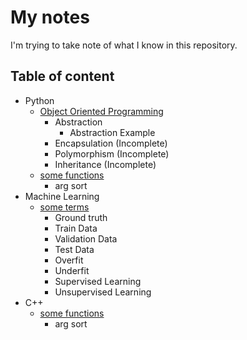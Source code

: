 # My notes

I'm trying to take note of what I know in this repository.

## Table of content

* Python
  * [Object Oriented Programming](Python/Object_Oriented_Programming.md)
    * Abstraction
      * Abstraction Example
    * Encapsulation (Incomplete)
    * Polymorphism (Incomplete)
    * Inheritance (Incomplete)
  * [some functions](Python/some_functions.md)
    * arg sort
* Machine Learning
  * [some terms](Machine_Learning/some_terms.md)
    * Ground truth
    * Train Data
    * Validation Data
    * Test Data
    * Overfit
    * Underfit
    * Supervised Learning
    * Unsupervised Learning
* C++
  * [some functions](Cpp/some_functions.md)
    * arg sort
